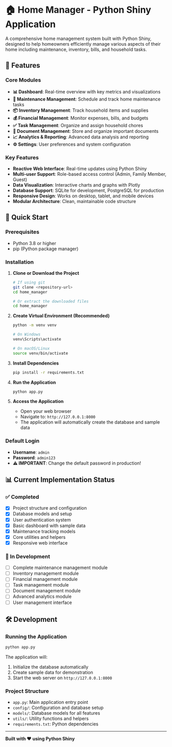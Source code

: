 # 🏠 Home Manager - Python Shiny Application

A comprehensive home management system built with Python Shiny, designed to help homeowners efficiently manage various aspects of their home including maintenance, inventory, bills, and household tasks.

## 🌟 Features

### Core Modules
- **📊 Dashboard**: Real-time overview with key metrics and visualizations
- **🔧 Maintenance Management**: Schedule and track home maintenance tasks
- **📦 Inventory Management**: Track household items and supplies
- **💰 Financial Management**: Monitor expenses, bills, and budgets
- **✅ Task Management**: Organize and assign household chores
- **📄 Document Management**: Store and organize important documents
- **📈 Analytics & Reporting**: Advanced data analysis and reporting
- **⚙️ Settings**: User preferences and system configuration

### Key Features
- **Reactive Web Interface**: Real-time updates using Python Shiny
- **Multi-user Support**: Role-based access control (Admin, Family Member, Guest)
- **Data Visualization**: Interactive charts and graphs with Plotly
- **Database Support**: SQLite for development, PostgreSQL for production
- **Responsive Design**: Works on desktop, tablet, and mobile devices
- **Modular Architecture**: Clean, maintainable code structure

## 🚀 Quick Start

### Prerequisites
- Python 3.8 or higher
- pip (Python package manager)

### Installation

1. **Clone or Download the Project**
   ```bash
   # If using git
   git clone <repository-url>
   cd home_manager
   
   # Or extract the downloaded files
   cd home_manager
   ```

2. **Create Virtual Environment (Recommended)**
   ```bash
   python -m venv venv
   
   # On Windows
   venv\Scripts\activate
   
   # On macOS/Linux
   source venv/bin/activate
   ```

3. **Install Dependencies**
   ```bash
   pip install -r requirements.txt
   ```

4. **Run the Application**
   ```bash
   python app.py
   ```

5. **Access the Application**
   - Open your web browser
   - Navigate to: `http://127.0.0.1:8000`
   - The application will automatically create the database and sample data

### Default Login
- **Username**: `admin`
- **Password**: `admin123`
- **⚠️ IMPORTANT**: Change the default password in production!

## 📊 Current Implementation Status

### ✅ Completed
- [x] Project structure and configuration
- [x] Database models and setup
- [x] User authentication system
- [x] Basic dashboard with sample data
- [x] Maintenance tracking models
- [x] Core utilities and helpers
- [x] Responsive web interface

### 🚧 In Development
- [ ] Complete maintenance management module
- [ ] Inventory management module
- [ ] Financial management module
- [ ] Task management module
- [ ] Document management module
- [ ] Advanced analytics module
- [ ] User management interface

## 🛠️ Development

### Running the Application
```bash
python app.py
```

The application will:
1. Initialize the database automatically
2. Create sample data for demonstration
3. Start the web server on `http://127.0.0.1:8000`

### Project Structure
- `app.py`: Main application entry point
- `config/`: Configuration and database setup
- `models/`: Database models for all features
- `utils/`: Utility functions and helpers
- `requirements.txt`: Python dependencies

---

**Built with ❤️ using Python Shiny**